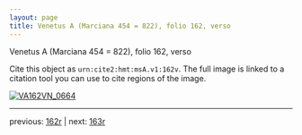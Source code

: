 ```yaml
---
layout: page
title: Venetus A (Marciana 454 = 822), folio 162, verso
---
```


Venetus A (Marciana 454 = 822), folio 162, verso

Cite this object as `urn:cite2:hmt:msA.v1:162v`.  The full image is linked to a citation tool you can use to cite regions of the image.

[![VA162VN_0664](http://www.homermultitext.org/iipsrv?IIIF=/project/homer/pyramidal/deepzoom/hmt/vaimg/2017a/VA162VN_0664.tif/full/800,/0/default.jpg)](http://www.homermultitext.org/ict2/?urn=urn:cite2:hmt:vaimg.2017a:VA162VN_0664) 

---

previous:  [162r](../162r/) | next: [163r](../163r/)